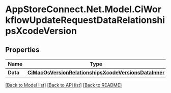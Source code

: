 # AppStoreConnect.Net.Model.CiWorkflowUpdateRequestDataRelationshipsXcodeVersion

## Properties

Name | Type | Description | Notes
------------ | ------------- | ------------- | -------------
**Data** | [**CiMacOsVersionRelationshipsXcodeVersionsDataInner**](CiMacOsVersionRelationshipsXcodeVersionsDataInner.md) |  | [optional] 

[[Back to Model list]](../README.md#documentation-for-models) [[Back to API list]](../README.md#documentation-for-api-endpoints) [[Back to README]](../README.md)

